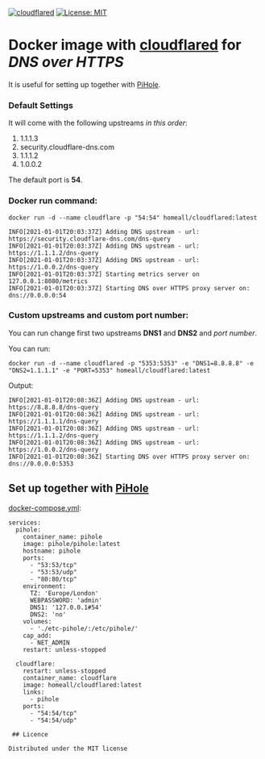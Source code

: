 [![cloudflared](https://github.com/homeall/cloudflared/workflows/CI/badge.svg)](https://github.com/homeall/cloudflared/actions) [![License: MIT](https://img.shields.io/badge/License-MIT-yellow.svg)](https://opensource.org/licenses/MIT)

# Docker image with [cloudflared](https://github.com/cloudflare/cloudflared) for *DNS over HTTPS*

It is useful for setting up together with [PiHole](https://hub.docker.com/r/pihole/pihole).

### Default Settings

It will come with the following upstreams *in this order*:
1. 1.1.1.3
2. security.cloudflare-dns.com
3. 1.1.1.2
4. 1.0.0.2

The default port is **54**.

### Docker run command: 

```docker run -d --name cloudflare -p "54:54" homeall/cloudflared:latest```

```INFO[2021-01-01T20:03:37Z] Adding DNS upstream - url: https://1.1.1.3/dns-query
INFO[2021-01-01T20:03:37Z] Adding DNS upstream - url: https://security.cloudflare-dns.com/dns-query
INFO[2021-01-01T20:03:37Z] Adding DNS upstream - url: https://1.1.1.2/dns-query
INFO[2021-01-01T20:03:37Z] Adding DNS upstream - url: https://1.0.0.2/dns-query
INFO[2021-01-01T20:03:37Z] Starting metrics server on 127.0.0.1:8080/metrics
INFO[2021-01-01T20:03:37Z] Starting DNS over HTTPS proxy server on: dns://0.0.0.0:54
```
### Custom upstreams and custom port number:  

You can run change first two upstreams **DNS1** and **DNS2** and *port number*.

You can run:

```docker run -d --name cloudflared -p "5353:5353" -e "DNS1=8.8.8.8" -e "DNS2=1.1.1.1" -e "PORT=5353" homeall/cloudflared:latest```

Output:

```INFO[2021-01-01T20:08:36Z] Starting metrics server on 127.0.0.1:8080/metrics
INFO[2021-01-01T20:08:36Z] Adding DNS upstream - url: https://8.8.8.8/dns-query
INFO[2021-01-01T20:08:36Z] Adding DNS upstream - url: https://1.1.1.1/dns-query
INFO[2021-01-01T20:08:36Z] Adding DNS upstream - url: https://1.1.1.2/dns-query
INFO[2021-01-01T20:08:36Z] Adding DNS upstream - url: https://1.0.0.2/dns-query
INFO[2021-01-01T20:08:36Z] Starting DNS over HTTPS proxy server on: dns://0.0.0.0:5353
```

## Set up together with [PiHole](https://hub.docker.com/r/pihole/pihole)

[docker-compose.yml](https://docs.docker.com/compose/):

```
services:
  pihole:
    container_name: pihole
    image: pihole/pihole:latest
    hostname: pihole
    ports:
      - "53:53/tcp"
      - "53:53/udp"
      - "80:80/tcp"
    environment:
      TZ: 'Europe/London'
      WEBPASSWORD: 'admin'
      DNS1: '127.0.0.1#54'
      DNS2: 'no'
    volumes:
      - './etc-pihole/:/etc/pihole/'
    cap_add:
      - NET_ADMIN
    restart: unless-stopped

  cloudflare:
    restart: unless-stopped
    container_name: cloudflare
    image: homeall/cloudflared:latest
    links:
      - pihole
    ports:
      - "54:54/tcp"
      - "54:54/udp"
 
 ## Licence

Distributed under the MIT license
